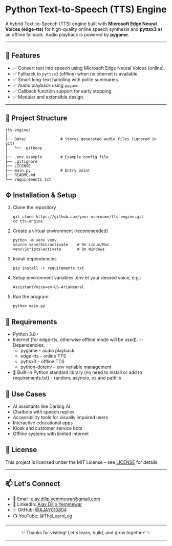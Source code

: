 # Python Text-to-Speech (TTS) Engine

A hybrid Text-to-Speech (TTS) engine built with **Microsoft Edge Neural Voices (edge-tts)** for high-quality online speech synthesis and **pyttsx3** as an offline fallback. Audio playback is powered by **pygame**.

<!--- This project is part of **Darling AI** (Jarvis), an AI-powered text and voice assistant developed by **Ajay Dilip Yemmewar** (Final Year B.Tech CSE, YouTube: [@TheLearnLog](https://www.youtube.com/@TheLearnLog)). --->

---

## 🚀 Features
- ✅ Convert text into speech using Microsoft Edge Neural Voices (online).
- ✅ Fallback to `pyttsx3` (offline) when no internet is available.
- ✅ Smart long-text handling with polite summaries.
- ✅ Audio playback using `pygame`.
- ✅ Callback function support for early stopping.
- ✅ Modular and extensible design.

---

## 📂 Project Structure
```plaintext
tts-engine/
│
├── Data/               # Stores generated audio files (ignored in git)
│   └── .gitkeep
│
├── .env.example        # Example config file
├── .gitignore
├── LICENSE
├── main.py             # Entry point
├── README.md
└── requirements.txt
```
## ⚙️ Installation & Setup
1. Clone the repository
   ```
   git clone https://github.com/your-username/tts-engine.git
   cd tts-engine
2. Create a virtual environment (recommended)
   ```
   python -m venv venv
   source venv/bin/activate    # On Linux/Mac
   venv\Scripts\activate       # On Windows
3. Install dependencies
   ```
   pip install -r requirements.txt
4. Setup environment variables
   .env
   et your desired voice, e.g.:
   ```
   AssistantVoice=en-US-AriaNeural
5. Run the program:
   ```
   python main.py

## 🔧 Requirements
- Python 3.8+
- Internet (for edge-tts, otherwise offline mode will be used).
-- Dependencies:
   - pygame – audio playback
   - edge-tts – online TTS
   - pyttsx3 – offline TTS
   - python-dotenv – env variable management
- 🚫 Built-in Python standard library (no need to install or add to requirements.txt) - random, asyncio, os and pathlib

## 📌 Use Cases
- AI assistants like Darling AI
- Chatbots with speech replies
- Accessibility tools for visually impaired users
- Interactive educational apps
- Kiosk and customer service bots
- Offline systems with limited internet

## 📜 License
This project is licensed under the MIT License – see [LICENSE](LICENSE) for details.

--- 

## 📫 Let's Connect
- 📧 Email: [ajay.dilip.yemmewar@gmail.com](mailto:ajay.dilip.yemmewar@gmail.com)
- 💼 LinkedIn: [Ajay Dilip Yemmewar](https://www.linkedin.com/in/ajay-dilip-yemmewar-b9b5372b3/)
- ✨ GitHub: [@AJAY010804](https://github.com/AJAY010804)
- 📺 YouTube: [@TheLearnLog](www.youtube.com/@TheLearnLog)

---

<p align="center">✨ Thanks for visiting! Let's learn, build, and grow together! ✨</p>

---
